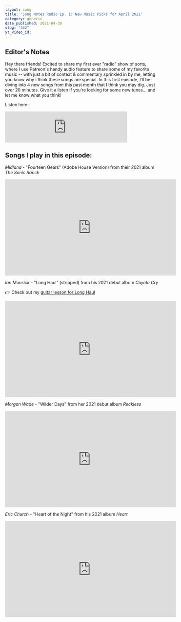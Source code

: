 ```yaml
---
layout: song
title: 'Song Notes Radio Ep. 1: New Music Picks for April 2021'
category: generic
date_published: 2021-04-30
slug: "362"
yt_video_id: 
---
```


## Editor's Notes

Hey there friends! Excited to share my first ever "radio" show of sorts, where I use Patreon's handy audio feature to share some of my favorite music -- with just a bit of context & commentary sprinkled in by me, letting you know why I think these songs are special. In this first episode, I'll be diving into 4 new songs from this past month that I think you may dig. Just over 20 minutes. Give it a listen if you're looking for some new tunes... and let me know what you think!

Listen here:

<iframe src="https://anchor.fm/songnotes/embed/episodes/New-Music-Picks-April-2021--Midland--Ian-Munsick--Morgan-Wade--and-Eric-Church-eq2ji2" height="102px" width="400px" frameborder="0" scrolling="no"></iframe>

## Songs I play in this episode:

*Midland* - "Fourteen Gears" (Adobe House Version) from their 2021 album _The Sonic Ranch_

<iframe width="560" height="315" src="https://www.youtube.com/embed/DFWh-Oj0_tc" frameborder="0" allow="accelerometer; autoplay; encrypted-media; gyroscope; picture-in-picture" allowfullscreen></iframe>

<!-- https://www.youtube.com/watch?v=DFWh-Oj0_tc -->

*Ian Munsick* - "Long Haul" (stripped) from his 2021 debut album _Coyote Cry_

👉 Check out my [guitar lesson for Long Haul](https://playsongnotes.com/lessons/360/)

<iframe width="560" height="315" src="https://www.youtube.com/embed/0Hsx-ekpDHw" frameborder="0" allow="accelerometer; autoplay; encrypted-media; gyroscope; picture-in-picture" allowfullscreen></iframe>

<!-- https://www.youtube.com/watch?v=0Hsx-ekpDHw -->

*Morgan Wade* - "Wilder Days" from her 2021 debut album _Reckless_

<iframe width="560" height="315" src="https://www.youtube.com/embed/SJ6aZBWihVo" frameborder="0" allow="accelerometer; autoplay; encrypted-media; gyroscope; picture-in-picture" allowfullscreen></iframe>

<!-- https://www.youtube.com/watch?v=SJ6aZBWihVo -->



*Eric Church* - "Heart of the Night" from his 2021 album _Heart_

<iframe width="560" height="315" src="https://www.youtube.com/embed/8IeSqETORio" frameborder="0" allow="accelerometer; autoplay; encrypted-media; gyroscope; picture-in-picture" allowfullscreen></iframe>

<!-- https://www.youtube.com/watch?v=8IeSqETORio -->
